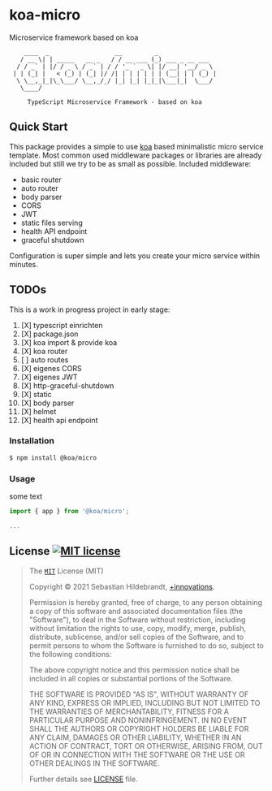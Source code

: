 # koa-micro
Microservice framework based on koa

```
    ____  _                  __         _
   / __ \| | _____   __ _   / / __ ___ (_) ___ _ __ ___
  / / _` | |/ / _ \ / _` | / / '_ ` _ \| |/ __| '__/ _ \
 | | (_| |   < (_) | (_| |/ /| | | | | | | (__| | | (_) |
  \ \__,_|_|\_\___/ \__,_/_/ |_| |_| |_|_|\___|_|  \___/
   \____/

     TypeScript Microservice Framework - based on koa

```

## Quick Start

This package provides a simple to use [koa][koa-url] based minimalistic micro service template. Most common used middleware packages or libraries are already included but still we try to be as small as possible. Included middleware:

- basic router
- auto router
- body parser
- CORS
- JWT
- static files serving
- health API endpoint
- graceful shutdown

Configuration is super simple and lets you create your micro service within minutes.

## TODOs

This is a work in progress project in early stage:

1. [X] typescript einrichten
2. [X] package.json
3. [X] koa import & provide koa
4. [X] koa router
5. [ ] auto routes
6. [X] eigenes CORS
7. [X] eigenes JWT
8. [X] http-graceful-shutdown
9. [X] static
10. [X] body parser
11. [X] helmet
12. [X] health api endpoint

### Installation

```bash
$ npm install @koa/micro
```

### Usage

some text

```ts
import { app } from '@koa/micro';

...
```

## License [![MIT license][license-img]][license-url]

>The [`MIT`][license-url] License (MIT)
>
>Copyright &copy; 2021 Sebastian Hildebrandt, [+innovations](http://www.plus-innovations.com).
>
>Permission is hereby granted, free of charge, to any person obtaining a copy
>of this software and associated documentation files (the "Software"), to deal
>in the Software without restriction, including without limitation the rights
>to use, copy, modify, merge, publish, distribute, sublicense, and/or sell
>copies of the Software, and to permit persons to whom the Software is
>furnished to do so, subject to the following conditions:
>
>The above copyright notice and this permission notice shall be included in
>all copies or substantial portions of the Software.
>
>THE SOFTWARE IS PROVIDED "AS IS", WITHOUT WARRANTY OF ANY KIND, EXPRESS OR
>IMPLIED, INCLUDING BUT NOT LIMITED TO THE WARRANTIES OF MERCHANTABILITY,
>FITNESS FOR A PARTICULAR PURPOSE AND NONINFRINGEMENT. IN NO EVENT SHALL THE
>AUTHORS OR COPYRIGHT HOLDERS BE LIABLE FOR ANY CLAIM, DAMAGES OR OTHER
>LIABILITY, WHETHER IN AN ACTION OF CONTRACT, TORT OR OTHERWISE, ARISING FROM,
>OUT OF OR IN CONNECTION WITH THE SOFTWARE OR THE USE OR OTHER DEALINGS IN
>THE SOFTWARE.
>
>Further details see [LICENSE](LICENSE) file.

[license-url]: https://github.com/sebhildebrandt/systeminformation/blob/master/LICENSE
[license-img]: https://img.shields.io/badge/license-MIT-blue.svg?style=flat-square
[koa-url]: https://github.com/koajs/koa

